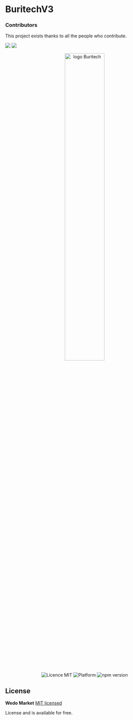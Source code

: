 # BuritechV3


### Contributors
This project exists thanks to all the people who contribute. 

<a alt="Linkedin" href="https://www.linkedin.com/in/kaiogama/"><img src="https://img.shields.io/badge/Linkedin-Kaio%20B.%20Gama-blue?logo=linkedin"/></a>
<a alt="Github" href="https://github.com/kaiogama18"><img src="https://img.shields.io/badge/Github-Kaio%20B.%20Gama-lightgrey?logo=github"/></a>


<p align="center">
  <a href="http://buritech.netlify.app/">
    <img alt="logo Buritech" style="fill: blue;" src="https://encrypted-tbn0.gstatic.com/images?q=tbn:ANd9GcSpOsSdm7UqW0eBjzYPyP4wWou-5a6nku8SmQ&usqp=CAU" width="50%" />
  </a>
</p>
<p align="center">
  <img src="https://img.shields.io/badge/license-MIT-blue.svg" alt="Licence MIT">
  <img src="https://img.shields.io/badge/platform-Responsive%20Web-ff69b4" alt="Platform">
  <img src="https://img.shields.io/npm/v/react.svg?style=flat" alt="npm version ">
</p>

## License

**Wedo Market** [MIT licensed](./LICENSE)

License and is available for free.
